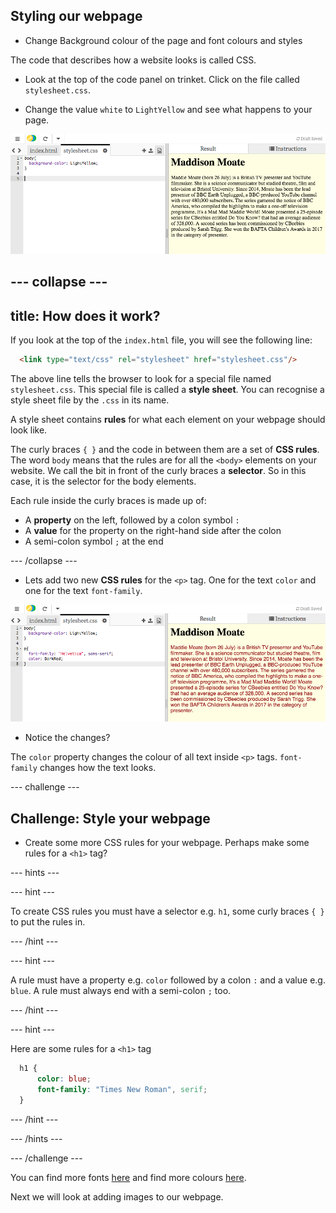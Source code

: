## Styling our webpage

+ Change Background colour of the page and font colours and styles

The code that describes how a website looks is called CSS.

+ Look at the top of the code panel on trinket. Click on the file called `stylesheet.css`.

+ Change the value `white` to `LightYellow` and see what happens to your page.

![CSS background-color in code](images/yellowBackground.png "Yellow Background Colour")

--- collapse ---
---
title: How does it work?
---

If you look at the top of the `index.html` file, you will see the following line:

```html
  <link type="text/css" rel="stylesheet" href="stylesheet.css"/>
```

The above line tells the browser to look for a special file named `stylesheet.css`. This special file is called a **style sheet**. You can recognise a style sheet file by the `.css` in its name. 
  
A style sheet contains **rules** for what each element on your webpage should look like.

The curly braces `{ }` and the code in between them are a set of **CSS rules**. The word `body` means that the rules are for all the `<body>` elements on your website. We call the bit in front of the curly braces a **selector**. So in this case, it is the selector for the body elements.

Each rule inside the curly braces is made up of:
  - A **property** on the left, followed by a colon symbol `:`
  - A **value** for the property on the right-hand side after the colon
  - A semi-colon symbol `;` at the end
   
--- /collapse ---

+ Lets add two new **CSS rules** for the `<p>` tag. One for the text `color` and one for the text `font-family`.

![CSS p selector rules in code](images/darkRedTextColour.png "now p selector has rules")

+ Notice the changes?

The `color` property changes the colour of all text inside `<p>` tags. `font-family` changes how the text looks.

--- challenge ---

## Challenge: Style your webpage

+ Create some more CSS rules for your webpage. Perhaps make some rules for a `<h1>` tag?

--- hints ---

--- hint ---

To create CSS rules you must have a selector e.g. `h1`, some curly braces `{ }` to put the rules in.

--- /hint ---

--- hint ---

A rule must have a property e.g. `color` followed by a colon `:` and a value e.g. `blue`.
A rule must always end with a semi-colon `;` too.


--- /hint ---

--- hint ---

Here are some rules for a `<h1>` tag

```css
  h1 {
      color: blue;
      font-family: "Times New Roman", serif;
  }
```

--- /hint ---

--- /hints ---

--- /challenge ---

You can find more fonts [here](https://www.w3schools.com/cssref/css_websafe_fonts.asp) and find more colours [here](https://www.w3schools.com/colors/colors_names.asp).

Next we will look at adding images to our webpage.